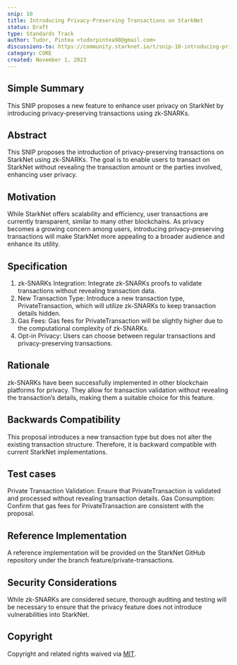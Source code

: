 ```yaml
---
snip: 10
title: Introducing Privacy-Preserving Transactions on StarkNet
status: Draft
type: Standards Track
author: Tudor, Pintea <tudorpintea98@gmail.com>
discussions-to: https://community.starknet.io/t/snip-10-introducing-privacy-preserving-transactions-on-starknet/104115
category: CORE
created: November 1, 2023
---
```


## Simple Summary

This SNIP proposes a new feature to enhance user privacy on StarkNet by introducing privacy-preserving transactions using zk-SNARKs.

## Abstract

This SNIP proposes the introduction of privacy-preserving transactions on StarkNet using zk-SNARKs.
The goal is to enable users to transact on StarkNet without revealing the transaction amount or the parties involved, enhancing user privacy.

## Motivation

While StarkNet offers scalability and efficiency, user transactions are currently transparent, similar to many other blockchains.
As privacy becomes a growing concern among users, introducing privacy-preserving transactions will make StarkNet more appealing to a broader audience and enhance its utility.

## Specification

   1. zk-SNARKs Integration: Integrate zk-SNARKs proofs to validate transactions without revealing transaction data.
   2. New Transaction Type: Introduce a new transaction type, PrivateTransaction, which will utilize zk-SNARKs to keep transaction details hidden.
   3. Gas Fees: Gas fees for PrivateTransaction will be slightly higher due to the computational complexity of zk-SNARKs.
   4. Opt-in Privacy: Users can choose between regular transactions and privacy-preserving transactions.


## Rationale

zk-SNARKs have been successfully implemented in other blockchain platforms for privacy.
They allow for transaction validation without revealing the transaction’s details, making them a suitable choice for this feature.

## Backwards Compatibility

This proposal introduces a new transaction type but does not alter the existing transaction structure. 
Therefore, it is backward compatible with current StarkNet implementations.

## Test cases

Private Transaction Validation: Ensure that PrivateTransaction is validated and processed without revealing transaction details.
Gas Consumption: Confirm that gas fees for PrivateTransaction are consistent with the proposal.

## Reference Implementation

A reference implementation will be provided on the StarkNet GitHub repository under the branch feature/private-transactions.

## Security Considerations

While zk-SNARKs are considered secure, thorough auditing and testing will be necessary to ensure that the privacy feature does
not introduce vulnerabilities into StarkNet.



## Copyright

Copyright and related rights waived via [MIT](../LICENSE).
